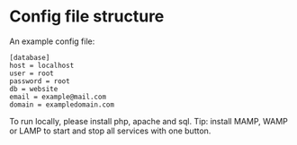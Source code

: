 # Config file structure
An example config file:

    [database]
    host = localhost
    user = root
    password = root
    db = website
    email = example@mail.com
    domain = exampledomain.com

To run locally, please install php, apache and sql.
Tip: install MAMP, WAMP or LAMP to start and stop all services with one button.
